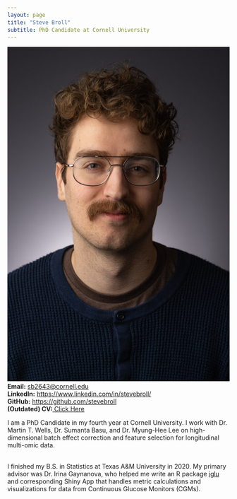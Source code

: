```yaml
---
layout: page
title: "Steve Broll"
subtitle: PhD Candidate at Cornell University
---
```


<div class="row">
  <div class="col-md-4" markdown="1"><a class="thumb">
  <img src="assets/img/headshot.jpg" class="center-block"/></a>
  </div>
<div class="row">
  <div class="col-md-auto" markdown="1">
 <strong>Email:</strong> <a href="mailto:sb2643@cornell.edu">sb2643@cornell.edu</a> <br>
<strong>LinkedIn:</strong> <a href="https://www.linkedin.com/in/stevebroll/">https://www.linkedin.com/in/stevebroll/</a> <br>
<strong>GitHub:</strong> <a href="https://github.com/stevebroll/">https://github.com/stevebroll</a> <br>
<strong>(Outdated) CV:</strong><a href="assets/img/BrollCV.pdf"> Click Here </a>
  </div>
</div>

I am a PhD Candidate in my fourth year at Cornell University. I work with Dr. Martin T. Wells, Dr. Sumanta Basu, and Dr. Myung-Hee Lee on high-dimensional batch effect correction and feature selection for longitudinal multi-omic data. <br> <br>

I finished my B.S. in Statistics at Texas A&M University in 2020. My primary advisor was Dr. Irina Gaynanova, who helped me write an R package [iglu](https://cran.r-project.org/package=iglu) and corresponding Shiny App that handles metric calculations and visualizations for data from Continuous Glucose Monitors (CGMs). 
